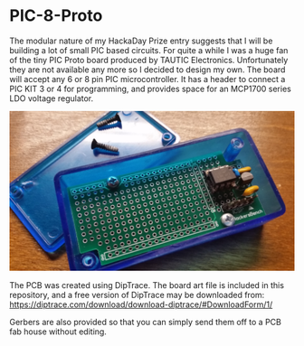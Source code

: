 # PIC-8-Proto

The modular nature of my HackaDay Prize entry suggests that I will be building a lot of small PIC based circuits. For quite a while I was a huge fan of the tiny PIC Proto board produced by TAUTIC Electronics. Unfortunately they are not available any more so I decided to design my own. The board will accept any 6 or 8 pin PIC microcontroller. It has a header to connect a PIC KIT 3 or 4 for programming, and provides space for an MCP1700 series LDO voltage regulator.  

![Photo of proto board](https://raw.githubusercontent.com/Hackersbench/PIC-Proto-Files/master/PIC8PROTO.jpg)

The PCB was created using DipTrace. The board art file is included in this repository, and a free version of DipTrace may be downloaded from:  https://diptrace.com/download/download-diptrace/#DownloadForm/1/

Gerbers are also provided so that you can simply send them off to a PCB fab house without editing.

